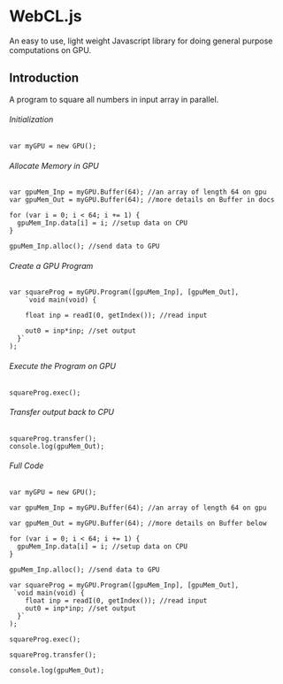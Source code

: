 # WebCL.js
An easy to use, light weight Javascript library for doing general purpose computations on GPU.

## Introduction
A program to square all numbers in input array in parallel.

###### Initialization
```
var myGPU = new GPU();
```
###### Allocate Memory in GPU
```
var gpuMem_Inp = myGPU.Buffer(64); //an array of length 64 on gpu
var gpuMem_Out = myGPU.Buffer(64); //more details on Buffer in docs

for (var i = 0; i < 64; i += 1) {
  gpuMem_Inp.data[i] = i; //setup data on CPU
}

gpuMem_Inp.alloc(); //send data to GPU
```
###### Create a GPU Program
```
var squareProg = myGPU.Program([gpuMem_Inp], [gpuMem_Out],
    `void main(void) {

    float inp = readI(0, getIndex()); //read input
    
    out0 = inp*inp; //set output
  }`
);
```
###### Execute the Program on GPU
```
squareProg.exec();
```
###### Transfer output back to CPU
```
squareProg.transfer();
console.log(gpuMem_Out);
```

###### Full Code
```
var myGPU = new GPU();

var gpuMem_Inp = myGPU.Buffer(64); //an array of length 64 on gpu

var gpuMem_Out = myGPU.Buffer(64); //more details on Buffer below

for (var i = 0; i < 64; i += 1) {
  gpuMem_Inp.data[i] = i; //setup data on CPU
}

gpuMem_Inp.alloc(); //send data to GPU

var squareProg = myGPU.Program([gpuMem_Inp], [gpuMem_Out],
 `void main(void) {
    float inp = readI(0, getIndex()); //read input  
    out0 = inp*inp; //set output
  }`
);

squareProg.exec();

squareProg.transfer();

console.log(gpuMem_Out);
```

